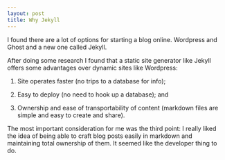 ```yaml
---
layout: post
title: Why Jekyll
---
```


I found there are a lot of options for starting a blog online. Wordpress and Ghost and a new one called Jekyll.After doing some research I found that a static site generator like Jekyll offers some advantages over dynamic sites like Wordpress:1.	Site operates faster (no trips to a database for info);2.	Easy to deploy (no need to hook up a database); and3.	Ownership and ease of transportability of content (markdown files are simple and easy to create and share).The most important consideration for me was the third point: I really liked the idea of being able to craft blog posts easily in markdown and maintaining total ownership of them. It seemed like the developer thing to do.

